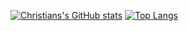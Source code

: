 [![Christians's GitHub stats](https://github-readme-stats-lemon-nu.vercel.app/api?username=ctran4347&include_all_commits=true&count_private=true)](https://github.com/ctran4347/github-readme-stats)
[![Top Langs](https://github-readme-stats-lemon-nu.vercel.app/api/top-langs/?username=anuraghazra&layout=compact&count_private=true)](https://github.com/anuraghazra/github-readme-stats)
